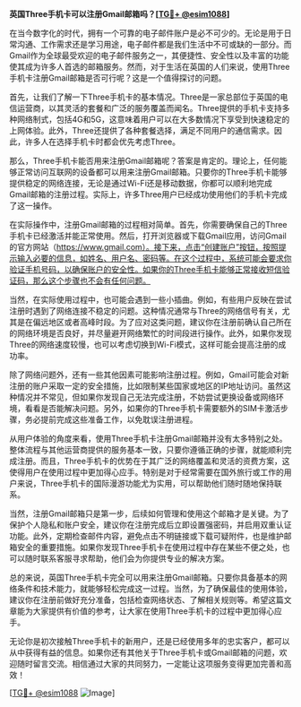 **英国Three手机卡可以注册Gmail邮箱吗？[[TG💪+ @esim1088](https://t.me/s/esim1088)]**

在当今数字化的时代，拥有一个可靠的电子邮件账户是必不可少的。无论是用于日常沟通、工作需求还是学习用途，电子邮件都是我们生活中不可或缺的一部分。而Gmail作为全球最受欢迎的电子邮件服务之一，其便捷性、安全性以及丰富的功能使其成为许多人首选的邮箱服务。然而，对于生活在英国的人们来说，使用Three手机卡注册Gmail邮箱是否可行呢？这是一个值得探讨的问题。

首先，让我们了解一下Three手机卡的基本情况。Three是一家总部位于英国的电信运营商，以其灵活的套餐和广泛的服务覆盖而闻名。Three提供的手机卡支持多种网络制式，包括4G和5G，这意味着用户可以在大多数情况下享受到快速稳定的上网体验。此外，Three还提供了各种套餐选择，满足不同用户的通信需求。因此，许多人在选择手机卡时都会优先考虑Three。

那么，Three手机卡能否用来注册Gmail邮箱呢？答案是肯定的。理论上，任何能够正常访问互联网的设备都可以用来注册Gmail邮箱。只要你的Three手机卡能够提供稳定的网络连接，无论是通过Wi-Fi还是移动数据，你都可以顺利地完成Gmail邮箱的注册过程。实际上，许多Three用户已经成功使用他们的手机卡完成了这一操作。

在实际操作中，注册Gmail邮箱的过程相对简单。首先，你需要确保自己的Three手机卡已经激活并能正常使用。然后，打开浏览器或下载Gmail应用，访问Gmail的官方网站（https://www.gmail.com）。接下来，点击“创建账户”按钮，按照提示输入必要的信息，如姓名、用户名、密码等。在这个过程中，系统可能会要求你验证手机号码，以确保账户的安全性。如果你的Three手机卡能够正常接收短信验证码，那么这个步骤也不会有任何问题。

当然，在实际使用过程中，也可能会遇到一些小插曲。例如，有些用户反映在尝试注册时遇到了网络连接不稳定的问题。这种情况通常与Three的网络信号有关，尤其是在偏远地区或者高峰时段。为了应对这类问题，建议你在注册前确认自己所在的网络环境是否良好，并尽量避开网络繁忙的时间段进行操作。此外，如果你发现Three的网络速度较慢，也可以考虑切换到Wi-Fi模式，这样可能会提高注册的成功率。

除了网络问题外，还有一些其他因素可能影响注册过程。例如，Gmail可能会对新注册的账户采取一定的安全措施，比如限制某些国家或地区的IP地址访问。虽然这种情况并不常见，但如果你发现自己无法完成注册，不妨尝试更换设备或网络环境，看看是否能解决问题。另外，如果你的Three手机卡需要额外的SIM卡激活步骤，务必提前完成这些准备工作，以免耽误注册进程。

从用户体验的角度来看，使用Three手机卡注册Gmail邮箱并没有太多特别之处。整体流程与其他运营商提供的服务基本一致，只要你遵循正确的步骤，就能顺利完成注册。而且，Three手机卡的优势在于其广泛的网络覆盖和灵活的资费方案，这使得用户在使用过程中更加得心应手。特别是对于经常需要在国外旅行或工作的用户来说，Three手机卡的国际漫游功能尤为实用，可以帮助他们随时随地保持联系。

当然，注册Gmail邮箱只是第一步，后续如何管理和使用这个邮箱才是关键。为了保护个人隐私和账户安全，建议你在注册完成后立即设置强密码，并启用双重认证功能。此外，定期检查邮件内容，避免点击不明链接或下载可疑附件，也是维护邮箱安全的重要措施。如果你发现Three手机卡在使用过程中存在某些不便之处，也可以随时联系客服寻求帮助，他们会为你提供专业的解决方案。

总的来说，英国Three手机卡完全可以用来注册Gmail邮箱。只要你具备基本的网络条件和技术能力，就能够轻松完成这一过程。当然，为了确保最佳的使用体验，建议你在注册前做好充分准备，包括检查网络状态、了解相关规则等。希望这篇文章能为大家提供有价值的参考，让大家在使用Three手机卡的过程中更加得心应手。

无论你是初次接触Three手机卡的新用户，还是已经使用多年的忠实客户，都可以从中获得有益的信息。如果你还有其他关于Three手机卡或Gmail邮箱的问题，欢迎随时留言交流。相信通过大家的共同努力，一定能让这项服务变得更加完善和高效！

[[TG💪+ @esim1088](https://t.me/s/esim1088) ![Image](https://i.postimg.cc/4NQfJmqS/Snipaste-2025-05-13-00-14-12.png)]